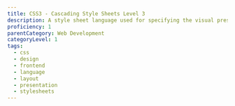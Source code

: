 ```yaml
---
title: CSS3 - Cascading Style Sheets Level 3
description: A style sheet language used for specifying the visual presentation of a document written in a markup language.
proficiency: 1
parentCategory: Web Development 
categoryLevel: 1
tags:
  - css
  - design
  - frontend
  - language
  - layout
  - presentation
  - stylesheets
---
```

